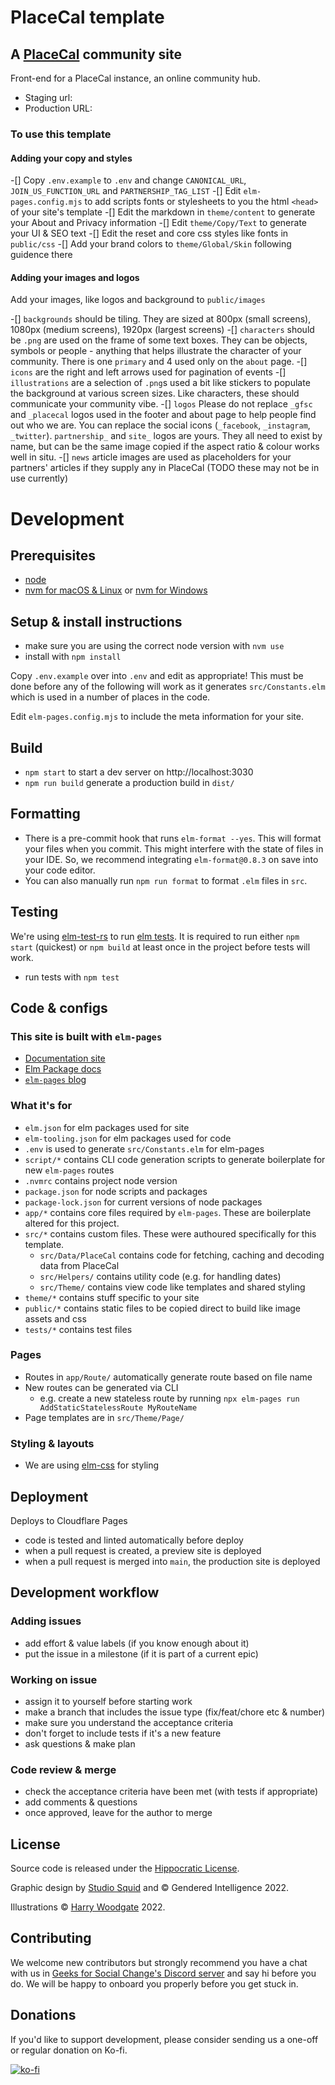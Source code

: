 # PlaceCal template

## A [PlaceCal](https://placecal.org/) community site

Front-end for a PlaceCal instance, an online community hub.

-  Staging url: 
-  Production URL:

### To use this template

#### Adding your copy and styles
-[] Copy `.env.example` to `.env` and change `CANONICAL_URL`, `JOIN_US_FUNCTION_URL` and `PARTNERSHIP_TAG_LIST`
-[] Edit `elm-pages.config.mjs` to add scripts fonts or stylesheets to you the html `<head>` of your site's template
-[] Edit the markdown in `theme/content` to generate your About and Privacy information
-[] Edit `theme/Copy/Text` to generate your UI & SEO text
-[] Edit the reset and core css styles like fonts in `public/css`
-[] Add your brand colors to `theme/Global/Skin` following guidence there

#### Adding your images and logos
Add your images, like logos and background to `public/images`

-[] `backgrounds` should be tiling. They are sized at 800px (small screens), 1080px (medium screens), 1920px (largest screens)
-[] `characters` should be `.png` are used on the frame of some text boxes. They can be objects, symbols or people - anything that helps illustrate the character of your community. There is one `primary` and 4 used only on the `about` page.
-[] `icons` are the right and left arrows used for pagination of events
-[] `illustrations` are a selection of `.png`s used a bit like stickers to populate the background at various screen sizes. Like characters, these should communicate your community vibe.
-[] `logos` Please do not replace `_gfsc` and `_placecal` logos used in the footer and about page to help people find out who we are. You can replace the social icons (`_facebook`, `_instagram`, `_twitter`). `partnership_` and `site_` logos are yours. They all need to exist by name, but can be the same image copied if the aspect ratio & colour works well in situ.
-[] `news` article images are used as placeholders for your partners' articles if they supply any in PlaceCal (TODO these may not be in use currently)

# Development

## Prerequisites

- [node](https://nodejs.org/)
- [nvm for macOS & Linux](https://github.com/nvm-sh/nvm) or [nvm for Windows](https://github.com/coreybutler/nvm-windows)

## Setup & install instructions

- make sure you are using the correct node version with `nvm use`
- install with `npm install`

Copy `.env.example` over into `.env` and edit as appropriate! This must be done before any of the following will work as it generates `src/Constants.elm` which is used in a number of places in the code.

Edit `elm-pages.config.mjs` to include the meta information for your site.

## Build

- `npm start` to start a dev server on http://localhost:3030
- `npm run build` generate a production build in `dist/`

## Formatting

- There is a pre-commit hook that runs `elm-format --yes`. This will format your files when you commit. This might interfere with the state of files in your IDE. So, we recommend integrating `elm-format@0.8.3` on save into your code editor.
- You can also manually run `npm run format` to format `.elm` files in `src`.

## Testing

We're using [elm-test-rs](https://github.com/mpizenberg/elm-test-rs) to run [elm tests](https://package.elm-lang.org/packages/elm-explorations/test/latest/). It is required to run either `npm start` (quickest) or `npm build` at least once in the project before tests will work.

- run tests with `npm test`

## Code & configs

### This site is built with `elm-pages`

- [Documentation site](https://elm-pages.com)
- [Elm Package docs](https://package.elm-lang.org/packages/dillonkearns/elm-pages/latest/)
- [`elm-pages` blog](https://elm-pages.com/blog)

### What it's for

- `elm.json` for elm packages used for site
- `elm-tooling.json` for elm packages used for code
- `.env` is used to generate `src/Constants.elm` for elm-pages
- `script/*` contains CLI code generation scripts to generate boilerplate for new `elm-pages` routes
- `.nvmrc` contains project node version
- `package.json` for node scripts and packages
- `package-lock.json` for current versions of node packages
- `app/*` contains core files required by `elm-pages`. These are boilerplate altered for this project.
- `src/*` contains custom files. These were authoured specifically for this template.
  - `src/Data/PlaceCal` contains code for fetching, caching and decoding data from PlaceCal
  - `src/Helpers/` contains utility code (e.g. for handling dates)
  - `src/Theme/` contains view code like templates and shared styling
- `theme/*` contains stuff specific to your site
- `public/*` contains static files to be copied direct to build like image assets and css
- `tests/*` contains test files

### Pages

- Routes in `app/Route/` automatically generate route based on file name
- New routes can be generated via CLI
  - e.g. create a new stateless route by running `npx elm-pages run AddStaticStatelessRoute MyRouteName`
- Page templates are in `src/Theme/Page/`

### Styling & layouts

- We are using [elm-css](https://package.elm-lang.org/packages/rtfeldman/elm-css/latest/Css) for styling

## Deployment

Deploys to Cloudflare Pages

-  code is tested and linted automatically before deploy
-  when a pull request is created, a preview site is deployed
-  when a pull request is merged into `main`, the production site is deployed

## Development workflow

### Adding issues

-  add effort & value labels (if you know enough about it)
-  put the issue in a milestone (if it is part of a current epic)

### Working on issue

-  assign it to yourself before starting work
-  make a branch that includes the issue type (fix/feat/chore etc & number)
-  make sure you understand the acceptance criteria
-  don't forget to include tests if it's a new feature
-  ask questions & make plan

### Code review & merge

-  check the acceptance criteria have been met (with tests if appropriate)
-  add comments & questions
-  once approved, leave for the author to merge

## License

Source code is released under the [Hippocratic License](https://firstdonoharm.dev/version/3/0/license/).

Graphic design by [Studio Squid](https://studiosquid.co.uk/) and © Gendered Intelligence 2022.

Illustrations © [Harry Woodgate](https://www.harrywoodgate.com/) 2022.

## Contributing

We welcome new contributors but strongly recommend you have a chat with us in [Geeks for Social Change's Discord server](http://discord.gfsc.studio) and say hi before you do. We will be happy to onboard you properly before you get stuck in.

## Donations

If you'd like to support development, please consider sending us a one-off or regular donation on Ko-fi.

[![ko-fi](https://ko-fi.com/img/githubbutton_sm.svg)](https://ko-fi.com/M4M43THUM)
